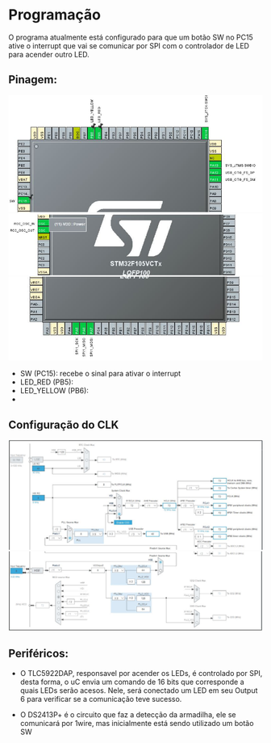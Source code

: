 # Programação
O programa atualmente está configurado para que um botão SW no PC15 ative o interrupt que vai se comunicar por SPI com o controlador de LED para acender outro LED.
## Pinagem:

![Pinagem 1](pinagem1.JPG)
![Pinagem 2](pinagem2.JPG)
![Pinagem 3](pinagem3.JPG)
- SW (PC15): recebe o sinal para ativar o interrupt
- LED_RED (PB5):
- LED_YELLOW (PB6):
- 

## Configuração do CLK
![Clock1](clk1.JPG)
![Clock2](clk2.JPG)

## Periféricos:

- O TLC5922DAP, responsavel por acender os LEDs, é controlado por SPI, desta forma, o uC envia um comando de 16 bits que corresponde a quais LEDs serão acesos. Nele, será conectado um LED em seu Output 6 para verificar se a comunicação teve sucesso.

- O DS2413P+ é o circuito que faz a detecção da armadilha, ele se comunicará por 1wire, mas inicialmente está sendo utilizado um botão SW